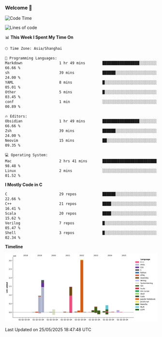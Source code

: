### Welcome 👋

<!--START_SECTION:waka-->
![Code Time](http://img.shields.io/badge/Code%20Time-2%2C036%20hrs%2050%20mins-blue)

![Lines of code](https://img.shields.io/badge/From%20Hello%20World%20I%27ve%20Written-8.9%20million%20lines%20of%20code-blue)

📊 **This Week I Spent My Time On** 

```text
🕑︎ Time Zone: Asia/Shanghai

💬 Programming Languages: 
Markdown                 1 hr 49 mins        █████████████████░░░░░░░░   66.66 % 
sh                       39 mins             ██████░░░░░░░░░░░░░░░░░░░   24.00 % 
YAML                     8 mins              █░░░░░░░░░░░░░░░░░░░░░░░░   05.01 % 
Other                    5 mins              █░░░░░░░░░░░░░░░░░░░░░░░░   03.45 % 
conf                     1 min               ░░░░░░░░░░░░░░░░░░░░░░░░░   00.89 % 

🔥 Editors: 
Obsidian                 1 hr 49 mins        █████████████████░░░░░░░░   66.66 % 
Zsh                      39 mins             ██████░░░░░░░░░░░░░░░░░░░   24.00 % 
Neovim                   15 mins             ██░░░░░░░░░░░░░░░░░░░░░░░   09.35 % 

💻 Operating System: 
Mac                      2 hrs 41 mins       █████████████████████████   98.48 % 
Linux                    2 mins              ░░░░░░░░░░░░░░░░░░░░░░░░░   01.52 % 
```

**I Mostly Code in C** 

```text
C                        29 repos            ██████░░░░░░░░░░░░░░░░░░░   22.66 % 
C++                      21 repos            ████░░░░░░░░░░░░░░░░░░░░░   16.41 % 
Scala                    20 repos            ████░░░░░░░░░░░░░░░░░░░░░   15.62 % 
Verilog                  7 repos             █░░░░░░░░░░░░░░░░░░░░░░░░   05.47 % 
Shell                    3 repos             █░░░░░░░░░░░░░░░░░░░░░░░░   02.34 % 
```



**Timeline**

![Lines of Code chart](https://raw.githubusercontent.com/Bohan-hu/Bohan-hu/master/assets/bar_graph.png)


 Last Updated on 25/05/2025 18:47:48 UTC
<!--END_SECTION:waka-->




